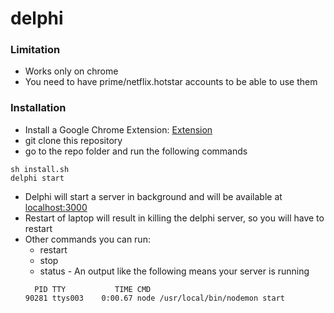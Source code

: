 # delphi

### Limitation
* Works only on chrome
* You need to have prime/netflix.hotstar accounts to be able to use them


### Installation
* Install a Google Chrome Extension: [Extension](https://chrome.google.com/webstore/detail/iframe-allow/gifgpciglhhpmeefjdmlpboipkibhbjg?hl=en)
* git clone this repository
* go to the repo folder and run the following commands
```
sh install.sh
delphi start
```
* Delphi will start a server in background and will be available at [localhost:3000](localhost:3000)
* Restart of laptop will result in killing the delphi server, so you will have to restart
* Other commands you can run:
    - restart
    - stop
    - status - An output like the following means your server is running
    ```
      PID TTY           TIME CMD
    90281 ttys003    0:00.67 node /usr/local/bin/nodemon start
    ```

